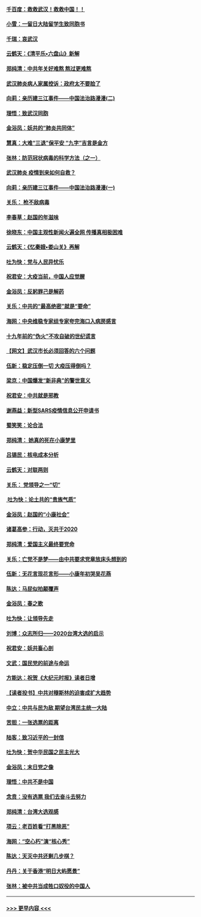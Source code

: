 #### [千百度：救救武汉！救救中国！！](../pages/nsc993/n11836145.md?t=02011131) 
#### [小雪：一留日大陆留学生致同胞书](../pages/nsc993/n11834624.md?t=02011131) 
#### [千瑞：哀武汉](../pages/nsc993/n11833647.md?t=02011131) 
#### [云鹤天：《清平乐▪六盘山》新解](../pages/nsc993/n11833611.md?t=02011131) 
#### [郑纯清：中共年关好难熬 熬过更难熬](../pages/nsc993/n11833489.md?t=02011131) 
#### [武汉肺炎病人家属控诉：政府太不要脸了](../pages/nsc993/n11833205.md?t=02011131) 
#### [向莉：亲历建三江事件——中国法治路漫漫(二)](../pages/nsc993/n11829102.md?t=02011131) 
#### [理悟：致武汉同胞](../pages/nsc993/n11831522.md?t=02011131) 
#### [金浴凤：妖共的“肺炎共同体”](../pages/nsc993/n11829448.md?t=02011131) 
#### [慧真：大难“三退”保平安 “九字”吉言是金方](../pages/nsc993/n11829501.md?t=02011131) 
#### [张林：防范冠状病毒的科学方法（之一）](../pages/nsc993/n11828618.md?t=02011131) 
#### [武汉肺炎 疫情到来如何自救？](../pages/nsc993/n11827632.md?t=02011131) 
#### [向莉：亲历建三江事件——中国法治路漫漫(一)](../pages/nsc993/n11827190.md?t=02011131) 
#### [关乐： 枪不敌病毒](../pages/nsc993/n11826746.md?t=02011131) 
#### [李春草：赵国的年滋味](../pages/nsc993/n11826321.md?t=02011131) 
#### [徐晓东：中国主观性新闻火遍全网 传播真相极困难](../pages/nsc993/n11826508.md?t=02011131) 
#### [云鹤天：《忆秦娥▪娄山关》再解](../pages/nsc993/n11824682.md?t=02011131) 
#### [吐为快：党与人民异忧乐](../pages/nsc993/n11824660.md?t=02011131) 
#### [祝君安：大疫当前，中国人应觉醒](../pages/nsc993/n11821946.md?t=02011131) 
#### [金浴凤：反躬罪己是解药](../pages/nsc993/n11820280.md?t=02011131) 
#### [关乐：中共的“最高绝密”就是“要命”](../pages/nsc993/n11816946.md?t=02011131) 
#### [海网：中央维稳专家组专家夸完海口入病房感言](../pages/nsc993/n11815138.md?t=02011131) 
#### [十九年前的“伪火”不攻自破的世纪谎言](../pages/nsc993/n11813238.md?t=02011131) 
#### [【网文】武汉市长必须回答的六个问题](../pages/nsc993/n11813848.md?t=02011131) 
#### [伍新：稳定压倒一切 大疫压得倒吗？](../pages/nsc993/n11812634.md?t=02011131) 
#### [梁京：中国爆发“新非典”的警世意义](../pages/nsc993/n11812554.md?t=02011131) 
#### [祝君安：中共就是邪教](../pages/nsc993/n11812431.md?t=02011131) 
#### [谢燕益：新型SARS疫情信息公开申请书](../pages/nsc993/n11808840.md?t=02011131) 
#### [蜀笑笑：论合法](../pages/nsc993/n11808064.md?t=02011131) 
#### [郑纯清： 她真的死在小康梦里](../pages/nsc993/n11806623.md?t=02011131) 
#### [吕锡民：核电成本分析](../pages/nsc993/n11806284.md?t=02011131) 
#### [云鹤天：对联两则](../pages/nsc993/n11805957.md?t=02011131) 
#### [关乐： 党领导之一“切”](../pages/nsc993/n11804505.md?t=02011131) 
#### [ 吐为快：论土共的“贵族气质”](../pages/nsc993/n11804490.md?t=02011131) 
#### [金浴凤：赵国的“小康社会”](../pages/nsc993/n11804452.md?t=02011131) 
#### [诸葛高参：行动，灭共于2020](../pages/nsc993/n11804120.md?t=02011131) 
#### [郑纯清：爱国主义最终要党命](../pages/nsc993/n11802197.md?t=02011131) 
#### [关乐：亡党不是梦——由中共要求党章放床头想到的](../pages/nsc993/n11802156.md?t=02011131) 
#### [伍新：无花言现花言形——小康年初哭吴花燕](../pages/nsc993/n11800044.md?t=02011131) 
#### [陈达：马屁似拍颠覆声](../pages/nsc993/n11800010.md?t=02011131) 
#### [金浴凤：春之歌](../pages/nsc993/n11797687.md?t=02011131) 
#### [吐为快：让领导先走](../pages/nsc993/n11797512.md?t=02011131) 
#### [刘博：众志所归——2020台湾大选的启示](../pages/nsc993/n11796878.md?t=02011131) 
#### [祝君安：妖共畜心剖](../pages/nsc993/n11794273.md?t=02011131) 
#### [文武：国民党的前途与命运](../pages/nsc993/n11794198.md?t=02011131) 
#### [方能达：祝贺《大纪元时报》读者日增](../pages/nsc993/n11793807.md?t=02011131) 
#### [【读者投书】中共对穆斯林的迫害成扩大趋势](../pages/nsc993/n11791371.md?t=02011131) 
#### [中立：中共与民为敌 期望台湾民主统一大陆](../pages/nsc993/n11790392.md?t=02011131) 
#### [苦胆：一张选票的距离](../pages/nsc993/n11788914.md?t=02011131) 
#### [陆客：致习近平的一封信](../pages/nsc993/n11788867.md?t=02011131) 
#### [吐为快：贺中华民国之民主光大](../pages/nsc993/n11788618.md?t=02011131) 
#### [金浴凤：末日党之像](../pages/nsc993/n11787475.md?t=02011131) 
#### [理悟：中共不是中国](../pages/nsc993/n11787463.md?t=02011131) 
#### [念贲：没有选票  我们去奋斗去努力](../pages/nsc993/n11787398.md?t=02011131) 
#### [郑纯清：台湾大选观感](../pages/nsc993/n11786210.md?t=02011131) 
#### [项云：老百姓看“打黑除恶”](../pages/nsc993/n11785398.md?t=02011131) 
#### [海网：“空心朽”演“核心秀”](../pages/nsc993/n11783874.md?t=02011131) 
#### [陈达：天灭中共还剩几步棋？](../pages/nsc993/n11783719.md?t=02011131) 
#### [丹丹：关于香港“明日大屿愿景”](../pages/nsc993/n11783273.md?t=02011131) 
#### [张林：被中共当成牲口奴役的中国人](../pages/nsc993/n11782397.md?t=02011131) 

----
#### [ >>> 更早内容 <<< ](../indexes/nsc993-earlier.md)
